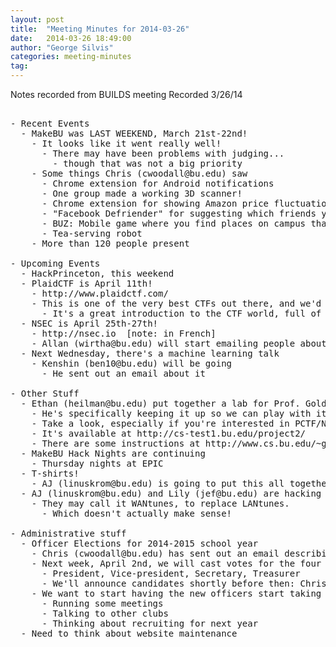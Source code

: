 ```yaml
---
layout: post
title:  "Meeting Minutes for 2014-03-26"
date:   2014-03-26 18:49:00
author: "George Silvis"
categories: meeting-minutes
tag: 
---
```


Notes recorded from BUILDS meeting
Recorded 3/26/14

<!-- more -->

<pre>

- Recent Events
  - MakeBU was LAST WEEKEND, March 21st-22nd!
    - It looks like it went really well!
      - There may have been problems with judging...
        - though that was not a big priority
    - Some things Chris (cwoodall@bu.edu) saw
      - Chrome extension for Android notifications
      - One group made a working 3D scanner!
      - Chrome extension for showing Amazon price fluctuations
      - "Facebook Defriender" for suggesting which friends you probably don't care about
      - BUZ: Mobile game where you find places on campus that are "buzzing"
      - Tea-serving robot
    - More than 120 people present

- Upcoming Events
  - HackPrinceton, this weekend
  - PlaidCTF is April 11th!
    - http://www.plaidctf.com/
    - This is one of the very best CTFs out there, and we'd really like people to take a look at it
      - It's a great introduction to the CTF world, full of weird and fun challenges
  - NSEC is April 25th-27th!
    - http://nsec.io  [note: in French]
    - Allan (wirtha@bu.edu) will start emailing people about finances and travel and such
  - Next Wednesday, there's a machine learning talk
    - Kenshin (ben10@bu.edu) will be going
      - He sent out an email about it

- Other Stuff
  - Ethan (heilman@bu.edu) put together a lab for Prof. Goldberg's Network Security class
    - He's specifically keeping it up so we can play with it
    - Take a look, especially if you're interested in PCTF/NSEC etc.
    - It's available at http://cs-test1.bu.edu/project2/
    - There are some instructions at http://www.cs.bu.edu/~goldbe/teaching/HW55814/Lab3.pdf
  - MakeBU Hack Nights are continuing
    - Thursday nights at EPIC
  - T-shirts!
    - AJ (linuskrom@bu.edu) is going to put this all together
  - AJ (linuskrom@bu.edu) and Lily (jef@bu.edu) are hacking on our music server
    - They may call it WANtunes, to replace LANtunes.
      - Which doesn't actually make sense!

- Administrative stuff
  - Officer Elections for 2014-2015 school year
    - Chris (cwoodall@bu.edu) has sent out an email describing the process
    - Next week, April 2nd, we will cast votes for the four positions
      - President, Vice-president, Secretary, Treasurer
      - We'll announce candidates shortly before then: Chris will send out an email
    - We want to start having the new officers start taking over responsibilities toward the end of the year
      - Running some meetings
      - Talking to other clubs
      - Thinking about recruiting for next year
  - Need to think about website maintenance


</pre>
